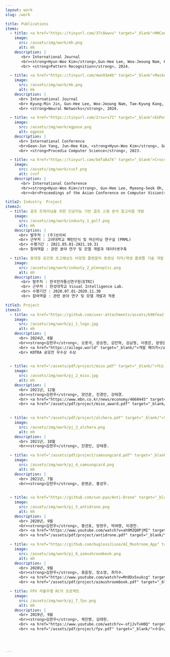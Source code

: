 ```yaml
---
layout: work
slug: /work

title: Publications
items:
  - title: <a href="https://tinyurl.com/37c8wwvu" target="_blank">MHCanonNet Multi-Hypothesis Canonical Lifting Network for Self-supervised 3D Human Pose Estimation in the wild Video</a>
    image:
      src: /assets/img/work/mh.png
      alt: mh
    description: |  
       <br> International Journal
       <br><strong>Hyun-Woo Kim</strong>,Gun-Hee Lee, Woo-Jeoung Nam, Kyung-Min Jin, Tae-Kyung Kang, Geon-Jun Yang, and Seong-Whan Lee.  
       <br> <strong>Pattern Recognition</strong>, 2024.

  - title: <a href="https://tinyurl.com/4wn93m4b" target="_blank">Masked Kinematic Continuity-aware Hierarchical Attention Network for pose estimation in videos</a>
    image:
      src: /assets/img/work/mk.png
      alt: mk
    description: |  
      <br> International Journal
      <br> Kyung-Min Jin, Gun-Hee Lee, Woo-Jeoung Nam, Tae-Kyung Kang, <strong>Hyun-Woo Kim</strong>,and Seong-Whan Lee.
      <br> <strong>Neural Networks</strong>, 2024.

  - title: <a href="https://tinyurl.com/2rsvrs72" target="_blank">EGPose Explicit and Geometric Self-Supervision for 3D Human Pose Estimation</a>
    image:
      src: /assets/img/work/egpose.png
      alt: egpose
    description: |  
      <br> International Conference
      <br>Geon-Jun Yang, Jun-Hee Kim, <strong>Hyun-Woo Kim</strong>, Gun-Hee Lee and Seong-Whan Lee.  
      <br> <strong>Procedia Computer Science</strong>, 2023.

  - title: <a href="https://tinyurl.com/bdfa8a7k" target="_blank">Cross-view self-fusion for self-supervised 3d human pose estimation in the wild</a>
    image:
      src: /assets/img/work/cvsf.png
      alt: cvsf
    description: |  
       <br> International Conference
       <br><strong>Hyun-Woo Kim</strong>, Gun-Hee Lee, Myeong-Seok Oh, and Seong-Whan Lee,.  
       <br><br>Proceedings of the Asian Conference on Computer Vision(<strong>ACCV</strong>), 2022.

title2: Industry  Project
items2:
  - title: 골프 트레이닝을 위한 인공지능 기반 골프 스윙 분석 알고리즘 개발
    image:
      src: /assets/img/work/industy_1_golf.png
      alt: mh
    description: |  
      <br> 발주처 : (주)브이씨 
      <br> 근무처 : 고려대학교 패턴인식 및 머신러닝 연구실 (PRML)
      <br> 수행기간 : 2021.05.01-2021.10.31
      <br> 참여역할 : 관련 분야 연구 및 모델 개발과 데이터셋구축

  - title: 중대형 공간용 초고해상도 비정형 플렌옵틱 동영상 저작/재생 플랫폼 기술 개발
    image:
      src: /assets/img/work/industy_2_plenoptic.png
      alt: mh 
    description: |  
       <br> 발주처 : 한국전자통신연구원(ETRI)
       <br> 근무처 : 한성대학교 Visual Intelligence Lab.
       <br> 수행기간 : 2020.07.01-2020.11.30
       <br> 참여역할 : 관련 분야 연구 및 모델 개발과 적용

title3: Project
items3:
  - title: <a href="https://github.com/user-attachments/assets/b98fea2f-0fa8-40b8-a22d-b571db583a0d" target="_blank/">LoGo 해외로 Go!, 해외진출에 어려움을 겪는 기업을 위한 통합 정보 제공 서비스 </a>
    image:
      src: /assets/img/work/pj_1_logo.jpg
      alt: mh
    description: | 
      <br> 2024년, 8월 
      <br><strong>김현우</strong>, 오용석, 문승현, 김민혁, 김남형, 이종은, 문영은.  
      <br> <a href="https://ailogo.world" target="_blank/">개발 페이지</a>
      <br> KOTRA 공모전 우수상 수상
       

  - title: <a href="/assets/pdf/project/miso.pdf" target="_blank/">미소 인공지능 모델 개발 챌린지 - 영유아 행동 영상 부문 - 대상 수상</a>
    image:
      src: /assets/img/work/pj_2_miso.jpg
      alt: mh 
    description: |  
      <br> 2021년, 12월
      <br><strong>김현우</strong>, 양건준, 진경민, 강태경.  
      <br> <a href="https://www.mbn.co.kr/news/economy/4668445" target="_blank/">관련 기사</a>
      <br> <a href="/assets/pdf/project/miso_award.pdf" target="_blank/">수상</a>
       

  - title: <a href="/assets/pdf/project/alchera.pdf" target="_blank/">알체라 눈바디 AI Challenge - 참가</a>
    image:
      src: /assets/img/work/pj_3_alchera.png
      alt: mh 
    description: |  
      <br> 2021년, 10월
      <br><strong>김현우</strong>, 진경민, 강태경.  

  - title: <a href="/assets/pdf/project/samsungcard.pdf" target="_blank/">제2회 삼성카드 데이터 분석 & 아이디어 공모전 - 참가</a>
    image:
      src: /assets/img/work/pj_4_samsungcard.png
      alt: mh 
    description: |  
      <br> 2021년, 7월
      <br><strong>김현우</strong>, 문영균, 홍성우.  
       

  - title: <a href="https://github.com/sun-pyo/Anti-Drone" target="_blank/">안티드론로봇 프로젝트</a>
    image:
      src: /assets/img/work/pj_5_antidrone.png
      alt: mh 
    description: |  
      <br> 2020년, 9월
      <br><strong>김현우</strong>, 홍선표, 방현우, 박여명, 이경찬.  
      <br> <a href="https://www.youtube.com/watch?v=ah9MZQ0PjMI" target="_blank/">시연 영상</a>
      <br> <a href="/assets/pdf/project/antidrone.pdf" target="_blank/">수상</a>

  - title: <a href="https://github.com/buglossJisoo/AI_Mushroom_App" target="_blank/">AI 버섯도감 어플</a>
    image:
      src: /assets/img/work/pj_6_aimushroombook.png
      alt: mh 
    description: |  
      <br> 2020년, 9월
      <br><strong>김현우</strong>, 용윤정, 장소영, 최지수.  
      <br> <a href="https://www.youtube.com/watch?v=Mn9Dx5xukcg" target="_blank/">시연 영상</a>
      <br> <a href="/assets/pdf/project/aimushroombook.pdf" target="_blank/">수상</a>

  - title: FPV 자율주행 RC카 프로젝트
    image:
      src: /assets/img/work/pj_7_fpv.png
      alt: mh 
    description: |  
      <br> 2019년, 9월
      <br><strong>김현우</strong>, 제진명, 김태현.  
      <br> <a href="https://www.youtube.com/watch?v=-ofj2vTvH0Q" target="_blank/">시연 영상</a>
      <br> <a href="/assets/pdf/project/fpv.pdf" target="_blank/">수상</a>




---
```

<br />
<br />
